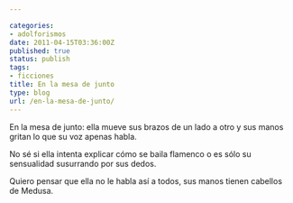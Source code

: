 ```yaml
---

categories:
- adolforismos
date: 2011-04-15T03:36:00Z
published: true
status: publish
tags:
- ficciones
title: En la mesa de junto
type: blog
url: /en-la-mesa-de-junto/
---
```


En la mesa de junto: ella mueve sus brazos de un lado a otro y sus manos gritan lo que su voz apenas habla.

No sé si ella intenta explicar cómo se baila flamenco o es sólo su sensualidad susurrando por sus dedos.

Quiero pensar que ella no le habla así a todos, sus manos tienen cabellos de Medusa.
